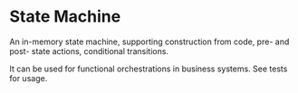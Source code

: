 # State Machine

An in-memory state machine, supporting construction from code, pre- and post- state actions, conditional transitions.

It can be used for functional orchestrations in business systems. See tests for usage.
